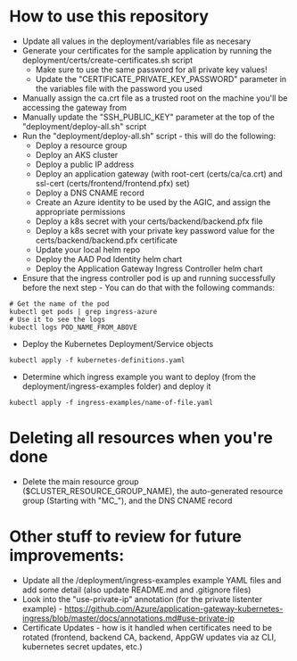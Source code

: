 # How to use this repository
- Update all values in the deployment/variables file as necesary
- Generate your certificates for the sample application by running the deployment/certs/create-certificates.sh script
   - Make sure to use the same password for all private key values!
   - Update the "CERTIFICATE_PRIVATE_KEY_PASSWORD" parameter in the variables file with the password you used
- Manually assign the ca.crt file as a trusted root on the machine you'll be accessing the gateway from
- Manually update the "SSH_PUBLIC_KEY" parameter at the top of the "deployment/deploy-all.sh" script
- Run the "deployment/deploy-all.sh" script - this will do the following:
   - Deploy a resource group
   - Deploy an AKS cluster
   - Deploy a public IP address
   - Deploy an application gateway (with root-cert (certs/ca/ca.crt) and ssl-cert (certs/frontend/frontend.pfx) set)
   - Deploy a DNS CNAME record
   - Create an Azure identity to be used by the AGIC, and assign the appropriate permissions
   - Deploy a k8s secret with your certs/backend/backend.pfx file
   - Deploy a k8s secret with your private key password value for the certs/backend/backend.pfx certificate
   - Update your local helm repo
   - Deploy the AAD Pod Identity helm chart
   - Deploy the Application Gateway Ingress Controller helm chart
- Ensure that the ingress controller pod is up and running successfully before the next step - You can do that with the following commands:
```
# Get the name of the pod
kubectl get pods | grep ingress-azure
# Use it to see the logs
kubectl logs POD_NAME_FROM_ABOVE
```
- Deploy the Kubernetes Deployment/Service objects
```
kubectl apply -f kubernetes-definitions.yaml
```
- Determine which ingress example you want to deploy (from the deployment/ingress-examples folder) and deploy it
```
kubectl apply -f ingress-examples/name-of-file.yaml
```

# Deleting all resources when you're done
- Delete the main resource group ($CLUSTER_RESOURCE_GROUP_NAME), the auto-generated resource group (Starting with "MC_"), and the DNS CNAME record

# Other stuff to review for future improvements:
- Update all the /deployment/ingress-examples example YAML files and add some detail (also update README.md and .gitignore files)
- Look into the "use-private-ip" annotation (for the private listenter example) - https://github.com/Azure/application-gateway-kubernetes-ingress/blob/master/docs/annotations.md#use-private-ip
- Certificate Updates - how is it handled when certificates need to be rotated (frontend, backend CA, backend, AppGW updates via az CLI, kubernetes secret updates, etc.)